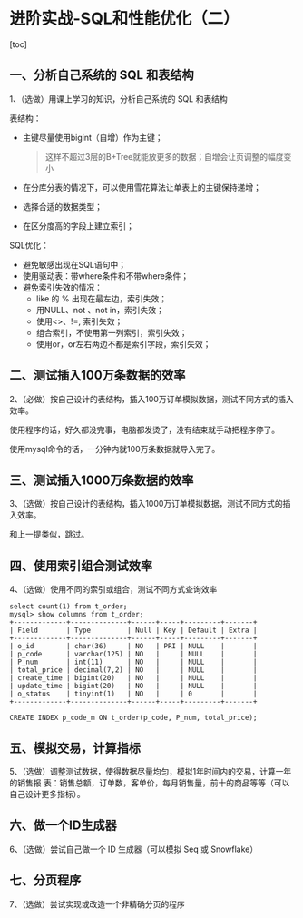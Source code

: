 #  进阶实战-SQL和性能优化（二）

[toc]

## 一、分析自己系统的 SQL 和表结构

1、（选做）用课上学习的知识，分析自己系统的 SQL 和表结构

表结构：

- 主键尽量使用bigint（自增）作为主键；

  > 这样不超过3层的B+Tree就能放更多的数据；自增会让页调整的幅度变小

- 在分库分表的情况下，可以使用雪花算法让单表上的主键保持递增；

- 选择合适的数据类型；

- 在区分度高的字段上建立索引；

SQL优化：

- 避免敏感出现在SQL语句中；
- 使用驱动表：带where条件和不带where条件；
- 避免索引失效的情况：
  - like 的 % 出现在最左边，索引失效；
  - 用NULL、not 、not in，索引失效；
  - 使用<>、!=, 索引失效；
  - 组合索引，不使用第一列索引，索引失效；
  - 使用or，or左右两边不都是索引字段，索引失效；

## 二、测试插入100万条数据的效率

2、（必做）按自己设计的表结构，插入100万订单模拟数据，测试不同方式的插入效率。

使用程序的话，好久都没完事，电脑都发烫了，没有结束就手动把程序停了。

使用mysql命令的话，一分钟内就100万条数据就导入完了。

## 三、测试插入1000万条数据的效率

3、（选做）按自己设计的表结构，插入1000万订单模拟数据，测试不同方式的插入效率。

和上一提类似，跳过。

## 四、使用索引组合测试效率

4、（选做）使用不同的索引或组合，测试不同方式查询效率

```
select count(1) from t_order;
mysql> show columns from t_order;
+-------------+--------------+------+-----+---------+-------+
| Field       | Type         | Null | Key | Default | Extra |
+-------------+--------------+------+-----+---------+-------+
| o_id        | char(36)     | NO   | PRI | NULL    |       |
| p_code      | varchar(125) | NO   |     | NULL    |       |
| P_num       | int(11)      | NO   |     | NULL    |       |
| total_price | decimal(7,2) | NO   |     | NULL    |       |
| create_time | bigint(20)   | NO   |     | NULL    |       |
| update_time | bigint(20)   | NO   |     | NULL    |       |
| o_status    | tinyint(1)   | NO   |     | 0       |       |
+-------------+--------------+------+-----+---------+-------+

CREATE INDEX p_code_m ON t_order(p_code, P_num, total_price); 
```

## 五、模拟交易，计算指标

5、（选做）调整测试数据，使得数据尽量均匀，模拟1年时间内的交易，计算一年的销售报 表：销售总额，订单数，客单价，每月销售量，前十的商品等等（可以自己设计更多指标）。

## 六、做一个ID生成器

6、（选做）尝试自己做一个 ID 生成器（可以模拟 Seq 或 Snowflake）

## 七、分页程序

7、（选做）尝试实现或改造一个非精确分页的程序